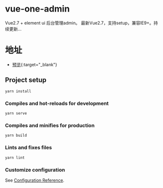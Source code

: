 # vue-one-admin
Vue2.7 + element ui 后台管理admin。 最新Vue2.7，支持setup，兼容IE9+。持续更新...

# 地址
- [预览](http://129.226.176.183:8087/){:target="_blank"}


## Project setup
```
yarn install
```

### Compiles and hot-reloads for development
```
yarn serve
```

### Compiles and minifies for production
```
yarn build
```

### Lints and fixes files
```
yarn lint
```

### Customize configuration
See [Configuration Reference](https://cli.vuejs.org/config/).
